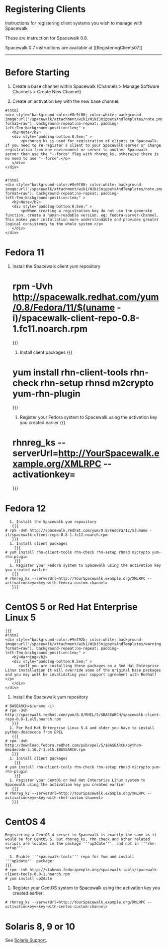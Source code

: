 # Registering Clients



Instructions for registering client systems you wish to manage with Spacewalk

These are instruction for Spacewalk 0.8. 

Spacewalk 0.7 instructions are available at [[RegisteringClients07]]

----
# Before Starting

  1. Create a base channel within Spacewalk (Channels > Manage Software Channels > Create New Channel)

  2. Create an activation key with the new base channel.


    #!html
    <div style="background-color:#8e9f00; color:white; background-image:url('/spacewalk/attachment/wiki/WikiSnippetsAndTemplates/note.png?format=raw'); background-repeat:no-repeat; padding-left:7em;background-position:1em;" >
       <h2>Note</h2>
       <div style="padding-bottom:0.5em;" >
           <p>rhnreg_ks is used for registration of clients to Spacewalk. If you need to re-register a client to your Spacewalk server or change registration from one environment or server to another Spacewalk server then use the "--force" flag with rhnreg_ks, otherwise there is no need to use "--force".</p>
       </div>
    </div>


    #!html
    <div style="background-color:#8e9f00; color:white; background-image:url('/spacewalk/attachment/wiki/WikiSnippetsAndTemplates/note.png?format=raw'); background-repeat:no-repeat; padding-left:7em;background-position:1em;" >
       <h2>Note</h2>
       <div style="padding-bottom:0.5em;" >
           <p>When creating a registration key do not use the generate function, create a human-readable version. eg: fedora-server-channel. This makes your installation more understandable and provides greater logical consistency to the whole system.</p>
       </div>
    </div>
# Fedora 11



 1. Install the Spacewalk client yum repository
   
    # rpm -Uvh http://spacewalk.redhat.com/yum/0.8/Fedora/11/$(uname -i)/spacewalk-client-repo-0.8-1.fc11.noarch.rpm
       }}}
     1. Install client packages
       {{{
    # yum install rhn-client-tools rhn-check rhn-setup rhnsd m2crypto yum-rhn-plugin
       }}}
     1. Register your Fedora system to Spacewalk using the activation key you created earlier
       {{{
    # rhnreg_ks --serverUrl=http://YourSpacewalk.example.org/XMLRPC --activationkey=<key-with-fedora-custom-channel> 
       }}}
# Fedora 12

    

      1. Install the Spacewalk yum repository
       {{{
    # rpm -Uvh http://spacewalk.redhat.com/yum/0.8/Fedora/12/$(uname -i)/spacewalk-client-repo-0.8-1.fc12.noarch.rpm
       }}}
      1. Install client packages
        {{{
    # yum install rhn-client-tools rhn-check rhn-setup rhnsd m2crypto yum-rhn-plugin
        }}}
      1. Register your Fedora system to Spacewalk using the activation key you created earlier
       {{{
    # rhnreg_ks --serverUrl=http://YourSpacewalk.example.org/XMLRPC --activationkey=<key-with-fedora-custom-channel> 
       }}}
# CentOS 5 or Red Hat Enterprise Linux 5

    

    {{{
    #!html
    <div style="background-color:#9e292b; color:white; background-image:url('/spacewalk/attachment/wiki/WikiSnippetsAndTemplates/warning.png?format=raw'); background-repeat:no-repeat; padding-left:7em;background-position:1em;" >
       <h2>Warning</h2>
       <div style="padding-bottom:0.5em;" >
          <p>If you are installing these packages on a Red Hat Enterprise Linux installation it will override some of the original base packages and you may well be invalidating your support agreement with Redhat!</p>
       </div>
    </div>

  1. Install the Spacewalk yum repository
   
    # BASEARCH=$(uname -i)
    # rpm -Uvh http://spacewalk.redhat.com/yum/0.8/RHEL/5/$BASEARCH/spacewalk-client-repo-0.8-1.el5.noarch.rpm
       }}}
      1. For Red Hat Enterprise Linux 5.4 and older you have to install python-dmidecode from EPEL
       {{{
    # rpm -Uvh http://download.fedora.redhat.com/pub/epel/5/$BASEARCH/python-dmidecode-3.10.7-3.el5.$BASEARCH.rpm
       }}}
      1. Install client packages
        {{{
    # yum install rhn-client-tools rhn-check rhn-setup rhnsd m2crypto yum-rhn-plugin
        }}}
      1. Register your CentOS or Red Hat Enterprise Linux system to Spacewalk using the activation key you created earlier
       {{{
    # rhnreg_ks --serverUrl=http://YourSpacewalk.example.org/XMLRPC --activationkey=<key-with-rhel-custom-channel> 
       }}}
# CentOS 4

    

    Registering a CentOS 4 server to Spacewalk is exactly the same as it would be for CentOS 5, but rhnreg_ks, rhn_check and other related scripts are located in the package '''up2date''', and not in '''rhn-setup'''.
    
      1. Enable '''spacewalk-tools''' repo for Yum and install '''up2date''' package:
    {{{
    # rpm -ivh http://stahnma.fedorapeople.org/spacewalk-tools/spacewalk-client-tools-0.0-1.noarch.rpm
    # yum install up2date 
  1. Register your CentOS system to Spacewalk using the activation key you created earlier:

    # rhnreg_ks --serverUrl=http://YourSpacewalk.example.org/XMLRPC --activationkey=<key-with-centos-custom-channel>
# Solaris 8, 9 or 10



See [Solaris Support](Solaris).